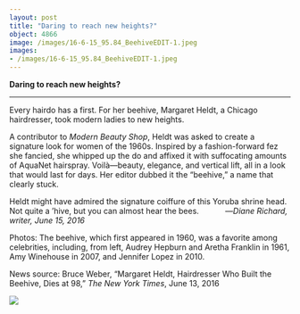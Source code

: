 ```yaml
---
layout: post
title: "Daring to reach new heights?"
object: 4866
image: /images/16-6-15_95.84_BeehiveEDIT-1.jpeg
images:
- /images/16-6-15_95.84_BeehiveEDIT-1.jpeg
---
```

**Daring to reach new heights?**

****

Every hairdo has a first. For her beehive, Margaret Heldt, a Chicago hairdresser, took modern ladies to new heights.

A contributor to *Modern Beauty Shop*, Heldt was asked to create a signature look for women of the 1960s. Inspired by a fashion-forward fez she fancied, she whipped up the do and affixed it with suffocating amounts of AquaNet hairspray. Voilà—beauty, elegance, and vertical lift, all in a look that would last for days. Her editor dubbed it the “beehive,” a name that clearly stuck.

Heldt might have admired the signature coiffure of this Yoruba shrine head. Not quite a ’hive, but you can almost hear the bees.            —*Diane Richard, writer, June 15, 2016*

Photos: The beehive, which first appeared in 1960, was a favorite among celebrities, including, from left, Audrey Hepburn and Aretha Franklin in 1961, Amy Winehouse in 2007, and Jennifer Lopez in 2010.

News source: Bruce Weber, “Margaret Heldt, Hairdresser Who Built the Beehive, Dies at 98,” *The New York Times*, June 13, 2016

![]({{siteurl.base}}/images/16-6-15_95.84_BeehiveEDIT-1.jpeg)
